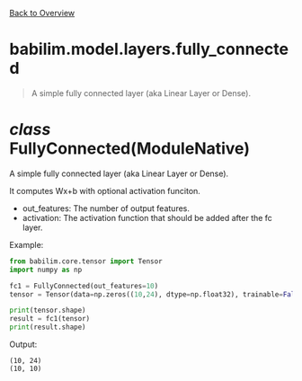 [Back to Overview](../../../README.md)

# babilim.model.layers.fully_connected

> A simple fully connected layer (aka Linear Layer or Dense).

# *class* **FullyConnected**(ModuleNative)

A simple fully connected layer (aka Linear Layer or Dense).

It computes Wx+b with optional activation funciton.

* out_features: The number of output features.
* activation: The activation function that should be added after the fc layer.


Example:
```python
from babilim.core.tensor import Tensor
import numpy as np

fc1 = FullyConnected(out_features=10)
tensor = Tensor(data=np.zeros((10,24), dtype=np.float32), trainable=False)

print(tensor.shape)
result = fc1(tensor)
print(result.shape)
```
Output:
```
(10, 24)
(10, 10)

```

